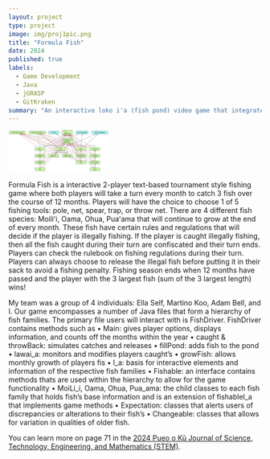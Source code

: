 ```yaml
---
layout: project
type: project
image: img/proj1pic.png
title: "Formula Fish"
date: 2024
published: true
labels:
  - Game Development
  - Java
  - jGRASP
  - GitKraken
summary: "An interactive loko i'a (fish pond) video game that integrates sustainable Native Hawaiian lawa i'a (fishing) practices."
---
```


<div class="text-center p-4">
  <img width="200px" src="../img/inheritance.png" class="img-thumbnail" >
</div>

Formula Fish is a interactive 2-player text-based tournament style fishing game where both players will take a turn every month to catch 3 fish over the course of 12 months. Players will have the choice to choose 1 of 5 fishing tools: pole, net, spear, trap, or throw net. There are 4 different fish species: Moiliʻi, Oama, Ohua, Puaʻama that will continue to grow at the end of every month. These fish have certain rules and regulations that will decide if the player is illegally fishing. If the player is caught illegally fishing, then all the fish caught during their turn are confiscated and their turn ends. Players can check the rulebook on fishing regulations during their turn. Players can always choose to release the illegal fish before putting it in their sack to avoid a fishing penalty. Fishing season ends when 12 months have passed and the player with the 3 largest fish (sum of the 3 largest length) wins!

My team was a group of 4 individuals: Ella Self, Martino Koo, Adam Bell, and I. Our game encompasses a number of Java files that form a hierarchy of fish families. The primary file users will interact with is FishDriver. FishDriver contains methods such as 
• Main: gives player options, displays information, and
counts off the months within the year
• caught & throwBack: simulates catches and releases
• fillPond: adds fish to the pond
• lawai_a: monitors and modifies players caught’s
• growFish: allows monthly growth of players fis
• I_a: basis for interactive elements and information of the respective fish families
• Fishable: an interface contains methods thats are used within the hierarchy to allow for the game functionality
• MoiLi_i, Oama, Ohua, Pua_ama: the child classes to each fish family that holds fish’s base information and is an extension of fishableI_a that implements game methods
• Expectation: classes that alerts users of discrepancies or alterations to their fish’s
• Changeable: classes that allows for variation in qualities of older fish.

You can learn more on page 71 in the [2024 Pueo o Kū Journal of Science, Technology, Engineering, and Mathematics (STEM)]([https://manoa.hawaii.edu/news/article.php?aId=2857](https://drive.google.com/file/d/1EQfDB4KRqd0SOKlOI6y_mTqio0xxLxPc/view)).
